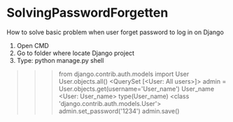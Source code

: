 # SolvingPasswordForgetten
How to solve basic problem when user forget password to log in on Django


1. Open CMD
2. Go to folder where locate Django project
3. Type: python manage.py shell

>>> from django.contrib.auth.models import User
>>> User.objects.all()
<QuerySet [<User: All users>]>
>>> admin = User.objects.get(username='User_name')
>>> User_name
<User: User_name>
>>> type(User_name)
<class 'django.contrib.auth.models.User'>
>>> admin.set_password('1234')
>>> admin.save()

